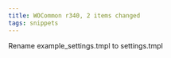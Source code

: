 ```yaml
---
title: WOCommon r340, 2 items changed
tags: snippets
---
```


Rename example_settings.tmpl to settings.tmpl
